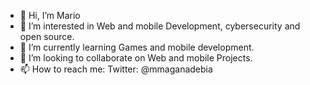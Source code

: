 - 👋 Hi, I’m Mario
- 👀 I’m interested in Web and mobile Development, cybersecurity and open source.
- 🌱 I’m currently learning Games and mobile development.
- 💞️ I’m looking to collaborate on Web and mobile Projects.
- 📫 How to reach me: Twitter: @mmaganadebia
